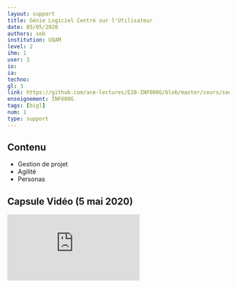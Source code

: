 ```yaml
---
layout: support
title: Génie Logiciel Centré sur l'Utilisateur
date: 05/05/2020
authors: seb
institution: UQAM
level: 2
ihm: 1
user: 3
io: 
ia: 
techno: 
gl: 3
link: https://github.com/ace-lectures/E20-INF600G/blob/master/cours/seq1/Seq1_Part1.pdf
enseignement: INF600G
tags: [bigl]
num: 1
type: support
---
```


## Contenu 

- Gestion de projet
- Agilité
- Personas


## Capsule Vidéo (5 mai 2020)

<iframe src="https://www.youtube.com/embed/BAbzI7pgWWs" frameborder="0" allow="accelerometer; autoplay; encrypted-media; gyroscope; picture-in-picture" allowfullscreen></iframe>